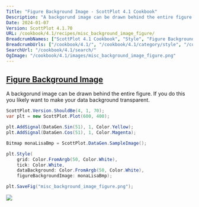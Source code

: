 ```yaml
---
Title: "Figure Background Image - ScottPlot 4.1 Cookbook"
Description: "A backgorund image can be drawn behind the entire figure. If you do this you likely want to make your data background transparent."
Date: 2024-01-07
Version: ScottPlot 4.1.70
URL: /cookbook/4.1/recipes/misc_background_image_figure/
BreadcrumbNames: ["ScottPlot 4.1 Cookbook", "Style", "Figure Background Image"]
BreadcrumbUrls: ["/cookbook/4.1/", "/cookbook/4.1/category/style", "/cookbook/4.1/recipes/misc_background_image_figure/"]
SearchUrl: "/cookbook/4.1/search/"
OgImage: "/cookbook/4.1/images/misc_background_image_figure.png"
---
```


<h2><a id='figure-background-image' href='/cookbook/4.1/recipes/misc_background_image_figure/'>Figure Background Image</a></h2>

A backgorund image can be drawn behind the entire figure. If you do this you likely want to make your data background transparent.

```cs
ScottPlot.Version.ShouldBe(4, 1, 70);
var plt = new ScottPlot.Plot(600, 400);

plt.AddSignal(DataGen.Sin(51), 1, Color.Yellow);
plt.AddSignal(DataGen.Cos(51), 1, Color.Magenta);

Bitmap monaLisaBmp = ScottPlot.DataGen.SampleImage();

plt.Style(
    grid: Color.FromArgb(50, Color.White),
    tick: Color.White,
    dataBackground: Color.FromArgb(50, Color.White),
    figureBackgroundImage: monaLisaBmp);

plt.SaveFig("misc_background_image_figure.png");
```

<img src='../../images/misc_background_image_figure.png' class='d-block mx-auto my-5' />


